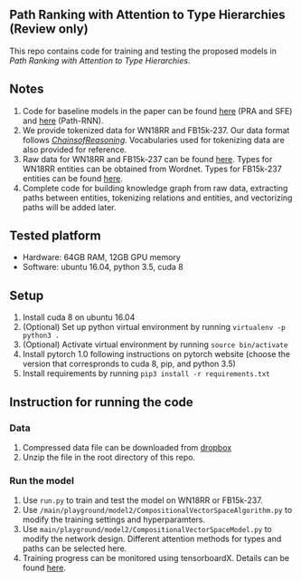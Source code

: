 ## Path Ranking with Attention to Type Hierarchies (Review only)
This repo contains code for training and testing the proposed models in *Path Ranking with Attention to Type Hierarchies*.

## Notes
1. Code for baseline models in the paper can be found [here](https://github.com/matt-gardner/pra) (PRA and SFE) and 
[here](https://github.com/rajarshd/ChainsofReasoning) (Path-RNN).
2. We provide tokenized data for WN18RR and FB15k-237. Our data format follows 
[*ChainsofReasoning*](https://github.com/rajarshd/ChainsofReasoning). Vocabularies used for tokenizing data are also
provided for reference.
3. Raw data for WN18RR and FB15k-237 can be found 
[here](https://github.com/TimDettmers/ConvE). Types for WN18RR entities can be obtained from Wordnet. Types for 
FB15k-237 entities can be found [here](https://github.com/thunlp/TKRL).
4. Complete code for building knowledge graph from raw data, extracting paths between entities, tokenizing relations and entities,
and vectorizing paths will be added later.

## Tested platform
* Hardware: 64GB RAM, 12GB GPU memory
* Software: ubuntu 16.04, python 3.5, cuda 8

## Setup
1. Install cuda 8 on ubuntu 16.04
2. (Optional) Set up python virtual environment by running `virtualenv -p python3 .`
3. (Optional) Activate virtual environment by running `source bin/activate`
3. Install pytorch 1.0 following instructions on pytorch website (choose the version that correspronds to cuda 8, pip, and python 3.5)
4. Install requirements by running `pip3 install -r requirements.txt`

## Instruction for running the code
### Data
1. Compressed data file can be downloaded from [dropbox](https://www.dropbox.com/s/qtoq9z4nhj45epo/data.zip?dl=0)
2. Unzip the file in the root directory of this repo.

### Run the model
1. Use `run.py` to train and test the model on WN18RR or FB15k-237.
2. Use `/main/playground/model2/CompositionalVectorSpaceAlgorithm.py` to modify the training settings and hyperparamters.
3. Use `main/playground/model2/CompositionalVectorSpaceModel.py` to modify the network design. Different attention methods for
types and paths can be selected here.
4. Training progress can be monitored using tensorboardX. Details can be found [here](https://github.com/lanpa/tensorboardX).

